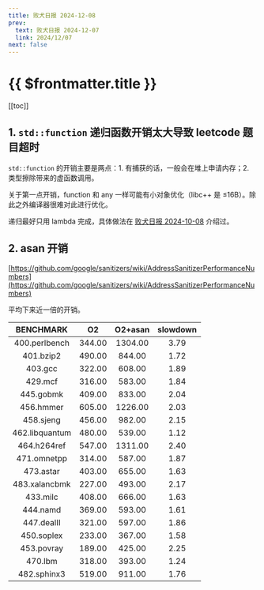 ```yaml
---
title: 败犬日报 2024-12-08
prev:
  text: 败犬日报 2024-12-07
  link: 2024/12/07
next: false
---
```


# {{ $frontmatter.title }}

[[toc]]

## 1. `std::function` 递归函数开销太大导致 leetcode 题目超时

`std::function` 的开销主要是两点：1. 有捕获的话，一般会在堆上申请内存；2. 类型擦除带来的虚函数调用。

关于第一点开销，function 和 any 一样可能有小对象优化（libc++ 是 ≤16B）。除此之外编译器很难对此进行优化。

递归最好只用 lambda 完成，具体做法在 [败犬日报 2024-10-08](https://underdog-daily.pages.dev/2024/10/08) 介绍过。

## 2. asan 开销

[https://github.com/google/sanitizers/wiki/AddressSanitizerPerformanceNumbers](https://github.com/google/sanitizers/wiki/AddressSanitizerPerformanceNumbers)

平均下来近一倍的开销。

|   BENCHMARK    |   O2   | O2+asan | slowdown |
| :------------: | :----: | :-----: | :------: |
| 400.perlbench  | 344.00 | 1304.00 |   3.79   |
|   401.bzip2    | 490.00 | 844.00  |   1.72   |
|    403.gcc     | 322.00 | 608.00  |   1.89   |
|    429.mcf     | 316.00 | 583.00  |   1.84   |
|   445.gobmk    | 409.00 | 833.00  |   2.04   |
|   456.hmmer    | 605.00 | 1226.00 |   2.03   |
|   458.sjeng    | 456.00 | 982.00  |   2.15   |
| 462.libquantum | 480.00 | 539.00  |   1.12   |
|  464.h264ref   | 547.00 | 1311.00 |   2.40   |
|  471.omnetpp   | 314.00 | 587.00  |   1.87   |
|   473.astar    | 403.00 | 655.00  |   1.63   |
| 483.xalancbmk  | 227.00 | 493.00  |   2.17   |
|    433.milc    | 408.00 | 666.00  |   1.63   |
|    444.namd    | 369.00 | 593.00  |   1.61   |
|   447.dealII   | 321.00 | 597.00  |   1.86   |
|   450.soplex   | 233.00 | 367.00  |   1.58   |
|   453.povray   | 189.00 | 425.00  |   2.25   |
|    470.lbm     | 318.00 | 393.00  |   1.24   |
|  482.sphinx3   | 519.00 | 911.00  |   1.76   |
